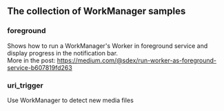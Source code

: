 ## The collection of WorkManager samples

### foreground
Shows how to run a WorkManager's Worker in foreground service and display progress in the notification bar.  
More in the post: https://medium.com/@sdex/run-worker-as-foreground-service-b607819fd263

### uri_trigger
Use WorkManager to detect new media files